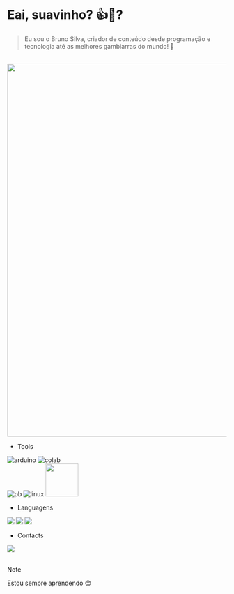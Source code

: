 # Eai, suavinho? 👍🍷?
> Eu sou o Bruno Silva, criador de conteúdo desde programação e tecnologia até as melhores gambiarras do mundo! 👀
<br>

<img width="855" src="https://i.ibb.co/Dgf1PCD/Design-sem-nome.png">
<br>

* Tools

![arduino](https://img.shields.io/badge/Arduino_IDE-00979D?style=for-the-badge&logo=arduino&logoColor=white)
![colab](https://img.shields.io/badge/Colab-F9AB00?style=for-the-badge&logo=googlecolab&color=525252)  
![pb](https://img.shields.io/badge/PowerBI-F2C811?style=for-the-badge&logo=Power%20BI&logoColor=white)
![linux](https://img.shields.io/badge/Linux-FCC624?style=for-the-badge&logo=linux&logoColor=black)
<img width="75" src="https://upload.wikimedia.org/wikipedia/commons/thumb/4/4c/Logo-tinkercad-wordmark.svg/512px-Logo-tinkercad-wordmark.svg.png?20191017154918"/>

* Languagens
  
![](https://img.shields.io/badge/Python-FFD43B?style=for-the-badge&logo=python&logoColor=blue)
![](https://img.shields.io/badge/C%2B%2B-00599C?style=for-the-badge&logo=c%2B%2B&logoColor=white)
![](url)

* Contacts
                                                                                                        
<a href="Http://t.me/brunomeloso">
  <img src="https://img.shields.io/badge/Telegram-2CA5E0?style=for-the-badge&logo=telegram&logoColor=white"/>
</a>

<br>
<br>

> [!note]
> Estou sempre aprendendo 😊
